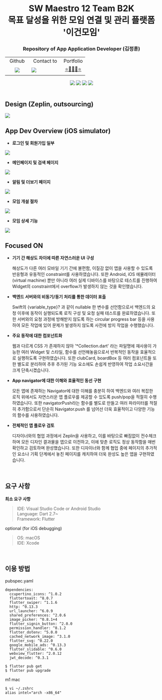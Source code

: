 <h1 align='center'> SW Maestro 12 Team B2K <br> 목표 달성을 위한 모임 연결 및 관리 플랫폼 '이건모임' </h1>
<h3 align='center'>Repository of App Application Developer (김정훈)</h3>
<div align='center'><table><tr><td align='center' width="30%">Github</td><td align='center'>Contact to</td><td align='center' width="30%">Portfolio</td></tr><tr><td align='center'><a href="https://github.com/LiiNen"><img src="http://img.shields.io/badge/LiiNen-655ced?style=social&logo=github"/></a></td><td><a href="mailto:kjeonghoon065@gmail.com"><img src="https://img.shields.io/static/v1?label=&message=kjeonghoon065@gmail.com&color=green&style=flat-square&logo=gmail"></a></td><td align='center'><a href="https://liinen.github.io">⭐🌟😊🌟⭐</a></td></tr></table></div>

<div align='center'>
  <img src="https://img.shields.io/badge/macOS 11.4-000000?style=flat-square&logo=MACOS&logoColor=white"/>
  <img src="https://img.shields.io/badge/Flutter-02569B?style=flat-square&logo=FLUTTER&logoColor=white"/>
  <img src="https://img.shields.io/badge/Android Studio-3DDC84?style=flat-square&logo=ANDROIDSTUDIO&logoColor=white"/>
  <img src="https://img.shields.io/badge/Xcode-147EFB?style=flat-square&logo=XCODE&logoColor=white"/>
</div>

<br>

## Design (Zeplin, outsourcing)
<img src="https://raw.githubusercontent.com/LiiNen/LiiNen/main/images/flutter-b2k/design-zeplin.png">

<br>

## App Dev Overview (iOS simulator)
- **로그인 및 회원가입 일부**
<img src="https://raw.githubusercontent.com/LiiNen/LiiNen/main/images/flutter-b2k/pages1.jpg">

- **메인페이지 및 검색 페이지**
<img src="https://raw.githubusercontent.com/LiiNen/LiiNen/main/images/flutter-b2k/pages2.jpg">

- **알림 및 더보기 페이지**
<img src="https://raw.githubusercontent.com/LiiNen/LiiNen/main/images/flutter-b2k/pages4.jpg">

- **모임 개설 절차**
<img src="https://raw.githubusercontent.com/LiiNen/LiiNen/main/images/flutter-b2k/pages5.jpg">

- **모임 상세 기능**
<img src="https://raw.githubusercontent.com/LiiNen/LiiNen/main/images/flutter-b2k/pages3.jpg">

<br>

## Focused ON
- **기기 간 해상도 차이에 따른 자연스러운 UI 구성**

  해상도가 다른 여러 모바일 기기 간에 불편함, 이질감 없이 앱을 사용할 수 있도록 반응형과 유동적인 constraint를 사용하였습니다. 또한 Android, iOS 에뮬레이터(virtual machine) 뿐만 아니라 여러 실제 디바이스를 바탕으로 테스트를 진행하여 Widget의 constraint에서 overflow가 발생하지 않는 것을 확인했습니다.

- **백엔드 서버와의 비동기/동기 처리를 통한 데이터 표출**

  Swift의 {variable_type}? 과 같이 nullable 한 변수를 선언함으로서 백엔드의 요청 이후에 동작이 실행되도록 로직 구성 및 요청 실패 테스트를 완료하였습니다. 또한 서버와의 요청 과정에 방해받지 않도록 하는 circular progress bar 등을 사용하여 모든 작업에 있어 문제가 발생하지 않도록 사전에 방지 작업을 수행했습니다.

- **주요 동작에 대한 컴포넌트화**

  웹과 다르게 CSS 가 존재하지 않아 '*Collection.dart' 라는 파일명에 재사용이 가능한 여러 Widget 및 스타일, 함수를 선언해놓음으로서 반복적인 동작을 효율적으로 실행하도록 구현하였습니다. 또한 clubCard, boardBox 등 여러 컴포넌트들 또한 별도로 분리하여 추후 추가된 기능 요소에도 손쉽게 반영하여 작업 소요시간을 크게 단축시켰습니다.

- **App navigator에 대한 이해와 효율적인 동선 구현**

  모든 앱에 존재하는 Navigator에 대한 이해를 충분히 하여 백엔드와 여러 복잡한 로직 위에서도 자연스러운 앱 플로우를 제공할 수 있도록 push/pop을 적절히 수행하였습니다. 또한 navigatorPush라는 함수를 별도로 만들고 여러 파라미터를 적절히 추가함으로서 단순히 Navigator.push 를 넘어선 더욱 효율적이고 다양한 기능의 함수를 사용하였습니다.

- **전체적인 앱 플로우 검토**

  디자이너와의 협업 과정에서 Zeplin을 사용하고, 이를 바탕으로 빠짐없이 전수체크하며 모든 디자인 결과물을 앱으로 이전하고, 이에 맞춘 로직도 정상 동작함을 매번 확인하고 검토하며 완성했습니다. 또한 디자이너와 함께 협업 중에 페이지의 추가적인 요소나 기획 단계에서 놓친 페이지를 캐치하여 더욱 완성도 높은 앱을 구현하였습니다.

<br>

## 요구 사항
**최소 요구 사항**
> IDE: Visual Studio Code or Android Studio  
> Language: Dart 2.7~  
> Framework: Flutter  

optional (for iOS debugging)
> OS: macOS  
> IDE: Xcode

<br>

## 이용 방법
pubspec.yaml
```
dependencies:
  ccupertino_icons: ^1.0.2
  fluttertoast: ^8.0.7
  flutter_swiper: ^1.1.6
  http: ^0.13.3
  url_launcher: ^6.0.9
  shared_preferences: ^2.0.6
  image_picker: ^0.8.1+4
  flutter_signin_button: ^2.0.0
  permission_handler: ^8.1.2
  flutter_dotenv: ^5.0.0
  cached_network_image: ^3.1.0
  flutter_svg: ^0.22.0
  google_mobile_ads: ^0.13.3
  flutter_slidable: ^0.6.0
  webview_flutter: ^2.0.12
  jwt_decode: ^0.3.1
```

```shell
$ flutter pub get
$ flutter pub upgrade
```

m1 mac
```
$ vi ~/.zshrc
alias intel="arch -x86_64"
```
